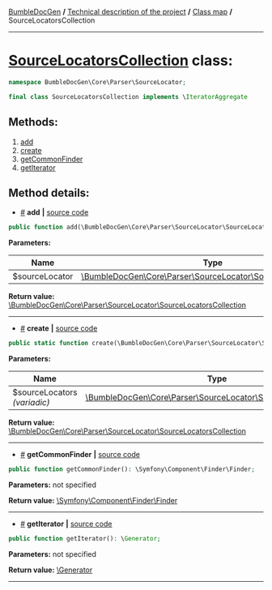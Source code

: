 <!-- {% raw %} -->
<embed> <a href="/docs/README.md">BumbleDocGen</a> <b>/</b> <a href="/docs/tech/readme.md">Technical description of the project</a> <b>/</b> <a href="/docs/tech/map.md">Class map</a> <b>/</b> SourceLocatorsCollection<hr> </embed>

<h1>
    <a href="https://github.com/bumble-tech/bumble-doc-gen/blob/master/src/Core/Parser/SourceLocator/SourceLocatorsCollection.php#L9">SourceLocatorsCollection</a> class:
</h1>





```php
namespace BumbleDocGen\Core\Parser\SourceLocator;

final class SourceLocatorsCollection implements \IteratorAggregate
```









<h2>Methods:</h2>

<ol>
<li>
    <a href="#madd">add</a>
    </li>
<li>
    <a href="#mcreate">create</a>
    </li>
<li>
    <a href="#mgetcommonfinder">getCommonFinder</a>
    </li>
<li>
    <a href="#mgetiterator">getIterator</a>
    </li>
</ol>







<h2>Method details:</h2>

<div class='method_description-block'>

<ul>
<li><a name="madd" href="#madd">#</a>
 <b>add</b>
    <b>|</b> <a href="https://github.com/bumble-tech/bumble-doc-gen/blob/master/src/Core/Parser/SourceLocator/SourceLocatorsCollection.php#L28">source code</a></li>
</ul>

```php
public function add(\BumbleDocGen\Core\Parser\SourceLocator\SourceLocatorInterface $sourceLocator): \BumbleDocGen\Core\Parser\SourceLocator\SourceLocatorsCollection;
```



<b>Parameters:</b>

<table>
    <thead>
    <tr>
        <th>Name</th>
        <th>Type</th>
        <th>Description</th>
    </tr>
    </thead>
    <tbody>
            <tr>
            <td>$sourceLocator</td>
            <td><a href='https://github.com/bumble-tech/bumble-doc-gen/blob/master/src/Core/Parser/SourceLocator/SourceLocatorInterface.php'>\BumbleDocGen\Core\Parser\SourceLocator\SourceLocatorInterface</a></td>
            <td>-</td>
        </tr>
        </tbody>
</table>

<b>Return value:</b> <a href='https://github.com/bumble-tech/bumble-doc-gen/blob/master/src/Core/Parser/SourceLocator/SourceLocatorsCollection.php'>\BumbleDocGen\Core\Parser\SourceLocator\SourceLocatorsCollection</a>


</div>
<hr>
<div class='method_description-block'>

<ul>
<li><a name="mcreate" href="#mcreate">#</a>
 <b>create</b>
    <b>|</b> <a href="https://github.com/bumble-tech/bumble-doc-gen/blob/master/src/Core/Parser/SourceLocator/SourceLocatorsCollection.php#L19">source code</a></li>
</ul>

```php
public static function create(\BumbleDocGen\Core\Parser\SourceLocator\SourceLocatorInterface ...$sourceLocators): \BumbleDocGen\Core\Parser\SourceLocator\SourceLocatorsCollection;
```



<b>Parameters:</b>

<table>
    <thead>
    <tr>
        <th>Name</th>
        <th>Type</th>
        <th>Description</th>
    </tr>
    </thead>
    <tbody>
            <tr>
            <td>$sourceLocators <i>(variadic)</i></td>
            <td><a href='https://github.com/bumble-tech/bumble-doc-gen/blob/master/src/Core/Parser/SourceLocator/SourceLocatorInterface.php'>\BumbleDocGen\Core\Parser\SourceLocator\SourceLocatorInterface</a></td>
            <td>-</td>
        </tr>
        </tbody>
</table>

<b>Return value:</b> <a href='https://github.com/bumble-tech/bumble-doc-gen/blob/master/src/Core/Parser/SourceLocator/SourceLocatorsCollection.php'>\BumbleDocGen\Core\Parser\SourceLocator\SourceLocatorsCollection</a>


</div>
<hr>
<div class='method_description-block'>

<ul>
<li><a name="mgetcommonfinder" href="#mgetcommonfinder">#</a>
 <b>getCommonFinder</b>
    <b>|</b> <a href="https://github.com/bumble-tech/bumble-doc-gen/blob/master/src/Core/Parser/SourceLocator/SourceLocatorsCollection.php#L34">source code</a></li>
</ul>

```php
public function getCommonFinder(): \Symfony\Component\Finder\Finder;
```



<b>Parameters:</b> not specified

<b>Return value:</b> <a href='https://github.com/symfony/finder/blob/master/Finder.php'>\Symfony\Component\Finder\Finder</a>


</div>
<hr>
<div class='method_description-block'>

<ul>
<li><a name="mgetiterator" href="#mgetiterator">#</a>
 <b>getIterator</b>
    <b>|</b> <a href="https://github.com/bumble-tech/bumble-doc-gen/blob/master/src/Core/Parser/SourceLocator/SourceLocatorsCollection.php#L14">source code</a></li>
</ul>

```php
public function getIterator(): \Generator;
```



<b>Parameters:</b> not specified

<b>Return value:</b> <a href='https://www.php.net/manual/en/language.generators.overview.php'>\Generator</a>


</div>
<hr>

<!-- {% endraw %} -->